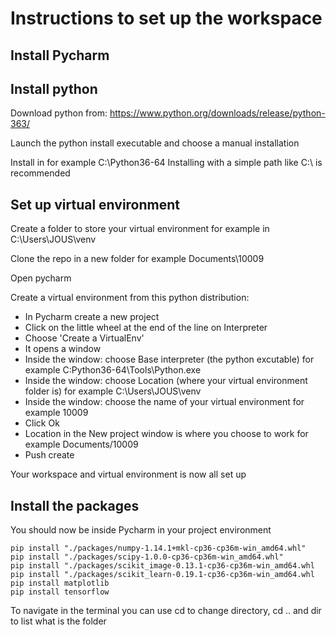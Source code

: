 # Instructions to set up the workspace

## Install Pycharm

## Install python
Download python from:
https://www.python.org/downloads/release/python-363/

Launch the python install executable and choose a manual installation 

Install in for example C:\Python36-64 
Installing with a simple path like C:\ is recommended

## Set up virtual environment
Create a folder to store your virtual environment for example in C:\Users\JOUS\venv

Clone the repo in a new folder for example Documents\10009

Open pycharm

Create a virtual environment from this python distribution:
- In Pycharm create a new project
- Click on the little wheel at the end of the line on Interpreter
- Choose 'Create a VirtualEnv'
- It opens a window 
- Inside the window: choose Base interpreter (the python excutable) for example C:Python36-64\Tools\Python.exe
- Inside the window: choose Location (where your virtual environment folder is) for example C:\Users\JOUS\venv
- Inside the window: choose the name of your virtual environment for example 10009
- Click Ok
- Location in the New project window is where you choose to work for example Documents/10009
- Push create 

Your workspace and virtual environment is now all set up

## Install the packages

You should now be inside Pycharm in your project environment

```
pip install "./packages/numpy-1.14.1+mkl-cp36-cp36m-win_amd64.whl"
pip install "./packages/scipy-1.0.0-cp36-cp36m-win_amd64.whl"
pip install "./packages/scikit_image-0.13.1-cp36-cp36m-win_amd64.whl
pip install "./packages/scikit_learn-0.19.1-cp36-cp36m-win_amd64.whl
pip install matplotlib
pip install tensorflow
```

To navigate in the terminal you can use cd to change directory, cd .. and dir to list what is the folder
